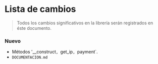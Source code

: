 # Lista de cambios

> Todos los cambios significativos en la librería serán registrados en éste documento.


### Nuevo 

* Métodos '__construct`, `get_ip`, `payment`.
* `DOCUMENTACION.md`